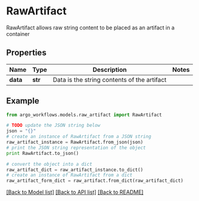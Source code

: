 # RawArtifact

RawArtifact allows raw string content to be placed as an artifact in a container

## Properties

Name | Type | Description | Notes
------------ | ------------- | ------------- | -------------
**data** | **str** | Data is the string contents of the artifact | 

## Example

```python
from argo_workflows.models.raw_artifact import RawArtifact

# TODO update the JSON string below
json = "{}"
# create an instance of RawArtifact from a JSON string
raw_artifact_instance = RawArtifact.from_json(json)
# print the JSON string representation of the object
print RawArtifact.to_json()

# convert the object into a dict
raw_artifact_dict = raw_artifact_instance.to_dict()
# create an instance of RawArtifact from a dict
raw_artifact_form_dict = raw_artifact.from_dict(raw_artifact_dict)
```
[[Back to Model list]](../README.md#documentation-for-models) [[Back to API list]](../README.md#documentation-for-api-endpoints) [[Back to README]](../README.md)


